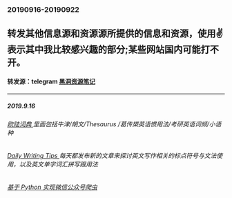 ### 20190916-20190922
转发其他信息源和资源源所提供的信息和资源，使用✌表示其中我比较感兴趣的部分;某些网站国内可能打不开。
---
#### 转发源：telegram [黑洞资源笔记](https://t.me/tieliu)
---
##### 2019.9.16
###### [欧陆词典 ](https://drive.google.com/drive/folders/10nJhb_pOMA5j56T1yNSNPrSW_GVwZJIG?usp=sharing) 里面包括牛津/朗文/Thesaurus /葛传槼英语惯用法/考研英语词频/小语种
###### [Daily Writing Tips ](https://www.dailywritingtips.com/)每天都发布新的文章来探讨英文写作相关的标点符号与文法使用，以及英文单字词汇拼写跟用法
###### [基于 Python 实现微信公众号爬虫 ](https://github.com/MiracleWong/Python-Web-Crawler-To-Wechat)
###### []()
